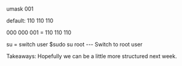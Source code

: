 
umask 001

default:
110 110 110

000 000 001 
= 110 110 110


su = switch user
$sudo su root --- Switch to root user




Takeaways: Hopefully we can be a little more structured next week.




